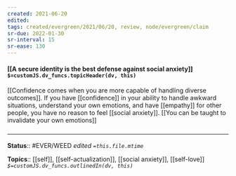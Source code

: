 ```yaml
---
created: 2021-06-20
edited: 
tags: created/evergreen/2021/06/20, review, node/evergreen/claim
sr-due: 2022-01-30
sr-interval: 15
sr-ease: 130
---
```


#### [[A secure identity is the best defense against social anxiety]] `$=customJS.dv_funcs.topicHeader(dv, this)`


[[Confidence comes when you are more capable of handling diverse outcomes]].
If you have [[confidence]] in your ability to handle awkward situations, understand your own emotions, and have [[empathy]] for other people, you have no reason to feel [[social anxiety]].
[[You can be taught to invalidate your own emotions]]


### <hr class="footnote"/>

**Status**:: #EVER/WEED
*edited `=this.file.mtime`*

**Topics**:: [[self]], [[self-actualization]], [[social anxiety]], [[self-love]]
*`$=customJS.dv_funcs.outlinedIn(dv, this)`*
